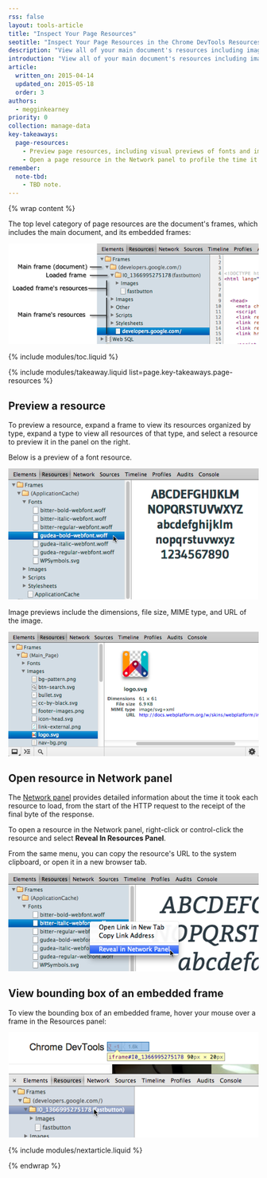 ```yaml
---
rss: false
layout: tools-article
title: "Inspect Your Page Resources"
seotitle: "Inspect Your Page Resources in the Chrome DevTools Resources Panel"
description: "View all of your main document's resources including images, scripts, and fonts, and those of any loaded frames in the Chrome DevTools Resources panel."
introduction: "View all of your main document's resources including images, scripts, and fonts, and those of any loaded frames in the Chrome DevTools Resources panel."
article:
  written_on: 2015-04-14
  updated_on: 2015-05-18
  order: 3
authors:
  - megginkearney
priority: 0
collection: manage-data
key-takeaways:
  page-resources:
    - Preview page resources, including visual previews of fonts and images.
    - Open a page resource in the Network panel to profile the time it took for the resource to load.
remember:
  note-tbd:
    - TBD note.
---
```

{% wrap content %}

The top level category of page resources are the document's frames, which includes the main document, and its embedded frames:

![Page resources top level category](imgs/frame-resources.png)

{% include modules/toc.liquid %}

{% include modules/takeaway.liquid list=page.key-takeaways.page-resources %}

## Preview a resource

To preview a resource, expand a frame to view its resources organized by type, expand a type to view all resources of that type, and select a resource to preview it in the panel on the right. 

Below is a preview of a font resource. 

![Preview of a font resource](imgs/font-resource.png)

Image previews include the dimensions, file size, MIME type, and URL of the image. 

![Inspect images](imgs/image-inspect.png)

## Open resource in Network panel

The [Network panel](/web/tools/profile-performance/network-performance/resource-loading)
provides detailed information about the time it took
each resource to load, from the start of the HTTP request
to the receipt of the final byte of the response.

To open a resource in the Network panel, right-click or control-click the resource and select **Reveal In Resources Panel**. 

From the same menu, you can copy the resource's URL to the system clipboard, or open it in a new browser tab. 

![Open resources in Network panel](imgs/reveal-in-network.png)

## View bounding box of an embedded frame

To view the bounding box of an embedded frame, hover your mouse over a frame in the Resources panel:

![View bounding box of an embedded frame](imgs/frame-selected.png)

{% include modules/nextarticle.liquid %}

{% endwrap %}
